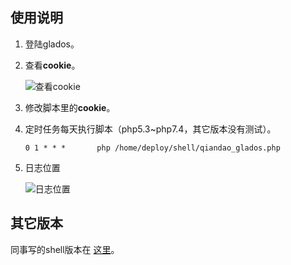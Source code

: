 ## 使用说明

1. 登陆glados。

2. 查看**cookie**。

   ![查看cookie](https://gitee.com/zach_li/picture/raw/master/typora/image-20221029134327642.png)

3. 修改脚本里的**cookie**。

4. 定时任务每天执行脚本（php5.3~php7.4，其它版本没有测试）。

   `0 1 * * *       php /home/deploy/shell/qiandao_glados.php`

5. 日志位置

   ![日志位置](https://gitee.com/zach_li/picture/raw/master/typora/image-20221029134541689.png)



## 其它版本

同事写的shell版本在 [这里](https://github.com/catindog/glados)。



